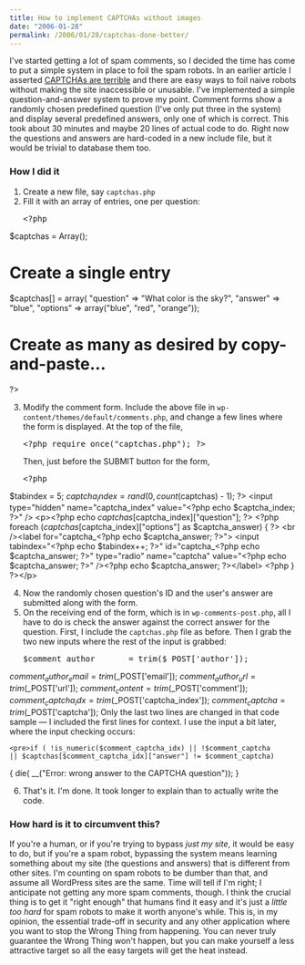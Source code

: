 ```yaml
---
title: How to implement CAPTCHAs without images
date: "2006-01-28"
permalink: /2006/01/28/captchas-done-better/
---
```

I've started getting a lot of spam comments, so I decided the time has come to put a simple system in place to foil the spam robots. In an earlier article I asserted [CAPTCHAs are terrible][1] and there are easy ways to foil naive robots without making the site inaccessible or unusable. I've implemented a simple question-and-answer system to prove my point. Comment forms show a randomly chosen predefined question (I've only put three in the system) and display several predefined answers, only one of which is correct. This took about 30 minutes and maybe 20 lines of actual code to do. Right now the questions and answers are hard-coded in a new include file, but it would be trivial to database them too.

### How I did it

1.  Create a new file, say `captchas.php`
2.  Fill it with an array of entries, one per question:
    <pre>&lt;?php
$captchas = Array();

# Create a single entry
$captchas[] = array(
    "question" =&gt; "What color is the sky?",
    "answer" =&gt; "blue",
    "options" =&gt; array("blue", "red", "orange"));

# Create as many as desired by copy-and-paste...
?&gt;</pre>

3.  Modify the comment form. Include the above file in `wp-content/themes/default/comments.php`, and change a few lines where the form is displayed. At the top of the file, 
    <pre>&lt;?php require_once("captchas.php"); ?&gt;</pre> Then, just before the SUBMIT button for the form, 
    
    <pre>&lt;?php
$tabindex = 5;
$captcha_index = rand(0, count($captchas) - 1);
?&gt;
&lt;input type="hidden"
    name="captcha_index" value="&lt;?php echo $captcha_index; ?&gt;" /&gt;
&lt;p&gt;&lt;?php echo $captchas[$captcha_index]["question"]; ?&gt;
&lt;?php foreach ($captchas[$captcha_index]["options"] as $captcha_answer) { ?&gt;
&lt;br /&gt;&lt;label for="captcha_&lt;?php echo $captcha_answer; ?&gt;"&gt;
&lt;input tabindex="&lt;?php echo $tabindex++; ?&gt;"
    id="captcha_&lt;?php echo $captcha_answer; ?&gt;" type="radio"
    name="captcha" value="&lt;?php echo $captcha_answer; ?&gt;"
    /&gt;&lt;?php echo $captcha_answer; ?&gt;&lt;/label&gt;
&lt;?php } ?&gt;&lt;/p&gt;</pre>

4.  Now the randomly chosen question's ID and the user's answer are submitted along with the form.
5.  On the receiving end of the form, which is in `wp-comments-post.php`, all I have to do is check the answer against the correct answer for the question. First, I include the `captchas.php` file as before. Then I grab the two new inputs where the rest of the input is grabbed:
    <pre>$comment_author       = trim($_POST['author']);
$comment_author_email = trim($_POST['email']);
$comment_author_url   = trim($_POST['url']);
$comment_content      = trim($_POST['comment']);
$comment_captcha_idx  = trim($_POST['captcha_index']);
$comment_captcha      = trim($_POST['captcha']);</pre> Only the last two lines are changed in that code sample &#8212; I included the first lines for context. I use the input a bit later, where the input checking occurs:
    
    <pre>if ( !is_numeric($comment_captcha_idx) || !$comment_captcha
    || $captchas[$comment_captcha_idx]["answer"] != $comment_captcha)
{
        die( __("Error: wrong answer to the CAPTCHA question"));
}</pre>

6.  That's it. I'm done. It took longer to explain than to actually write the code.

### How hard is it to circumvent this?

If you're a human, or if you're trying to bypass *just my site*, it would be easy to do, but if you're a spam robot, bypassing the system means learning something about my site (the questions and answers) that is different from other sites. I'm counting on spam robots to be dumber than that, and assume all WordPress sites are the same. Time will tell if I'm right; I anticipate not getting any more spam comments, though. I think the crucial thing is to get it "right enough" that humans find it easy and it's just a *little too hard* for spam robots to make it worth anyone's while. This is, in my opinion, the essential trade-off in security and any other application where you want to stop the Wrong Thing from happening. You can never truly guarantee the Wrong Thing won't happen, but you can make yourself a less attractive target so all the easy targets will get the heat instead.

 [1]: /blog/2005/11/03/captchas-are-a-terrible-thing/
